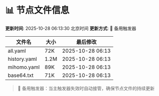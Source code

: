 # 📊 节点文件信息

**更新时间**: 2025-10-28 06:13:30 北京时间
**更新方式**: 🔄 备用触发器

| 文件名 | 大小 | 最后修改 |
|--------|------|----------|
| all.yaml | 72K | 2025-10-28 06:13 |
| history.yaml | 1.2M | 2025-10-28 06:13 |
| mihomo.yaml | 89K | 2025-10-28 06:13 |
| base64.txt | 71K | 2025-10-28 06:13 |

> 🔄 备用触发器：当主触发器失效时自动接管，确保节点文件的持续更新

